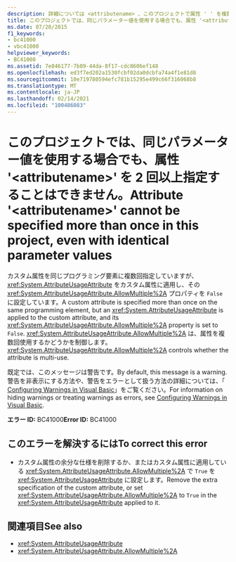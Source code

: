 ```yaml
---
description: 詳細については <attributename> 、このプロジェクトで属性 ' ' を複数回指定することはできません。パラメーター値が同一であってもかまいません
title: このプロジェクトでは、同じパラメーター値を使用する場合でも、属性 '<attributename>' を 2 回以上指定することはできません。
ms.date: 07/20/2015
f1_keywords:
- bc41000
- vbc41000
helpviewer_keywords:
- BC41000
ms.assetid: 7e846177-7b89-44da-8f17-cdc8606ef148
ms.openlocfilehash: ed3f7ed202a1530fcbf02da0dcbfa74a4f1e81d8
ms.sourcegitcommit: 10e719780594efc781b15295e499c66f316068b8
ms.translationtype: MT
ms.contentlocale: ja-JP
ms.lasthandoff: 02/14/2021
ms.locfileid: "100486083"
---
```

# <a name="attribute-attributename-cannot-be-specified-more-than-once-in-this-project-even-with-identical-parameter-values"></a><span data-ttu-id="f7785-103">このプロジェクトでは、同じパラメーター値を使用する場合でも、属性 '\<attributename>' を 2 回以上指定することはできません。</span><span class="sxs-lookup"><span data-stu-id="f7785-103">Attribute '\<attributename>' cannot be specified more than once in this project, even with identical parameter values</span></span>

<span data-ttu-id="f7785-104">カスタム属性を同じプログラミング要素に複数回指定していますが、 <xref:System.AttributeUsageAttribute> をカスタム属性に適用し、その <xref:System.AttributeUsageAttribute.AllowMultiple%2A> プロパティを `False`に設定しています。</span><span class="sxs-lookup"><span data-stu-id="f7785-104">A custom attribute is specified more than once on the same programming element, but an <xref:System.AttributeUsageAttribute> is applied to the custom attribute, and its <xref:System.AttributeUsageAttribute.AllowMultiple%2A> property is set to `False`.</span></span> <span data-ttu-id="f7785-105"><xref:System.AttributeUsageAttribute.AllowMultiple%2A> は、属性を複数回使用するかどうかを制御します。</span><span class="sxs-lookup"><span data-stu-id="f7785-105"><xref:System.AttributeUsageAttribute.AllowMultiple%2A> controls whether the attribute is multi-use.</span></span>  
  
 <span data-ttu-id="f7785-106">既定では、このメッセージは警告です。</span><span class="sxs-lookup"><span data-stu-id="f7785-106">By default, this message is a warning.</span></span> <span data-ttu-id="f7785-107">警告を非表示にする方法や、警告をエラーとして扱う方法の詳細については、「 [Configuring Warnings in Visual Basic](/visualstudio/ide/configuring-warnings-in-visual-basic)」をご覧ください。</span><span class="sxs-lookup"><span data-stu-id="f7785-107">For information on hiding warnings or treating warnings as errors, see [Configuring Warnings in Visual Basic](/visualstudio/ide/configuring-warnings-in-visual-basic).</span></span>  
  
 <span data-ttu-id="f7785-108">**エラー ID:** BC41000</span><span class="sxs-lookup"><span data-stu-id="f7785-108">**Error ID:** BC41000</span></span>  
  
## <a name="to-correct-this-error"></a><span data-ttu-id="f7785-109">このエラーを解決するには</span><span class="sxs-lookup"><span data-stu-id="f7785-109">To correct this error</span></span>  
  
- <span data-ttu-id="f7785-110">カスタム属性の余分な仕様を削除するか、またはカスタム属性に適用している <xref:System.AttributeUsageAttribute.AllowMultiple%2A> で `True` を <xref:System.AttributeUsageAttribute> に設定します。</span><span class="sxs-lookup"><span data-stu-id="f7785-110">Remove the extra specification of the custom attribute, or set <xref:System.AttributeUsageAttribute.AllowMultiple%2A> to `True` in the <xref:System.AttributeUsageAttribute> applied to it.</span></span>  
  
## <a name="see-also"></a><span data-ttu-id="f7785-111">関連項目</span><span class="sxs-lookup"><span data-stu-id="f7785-111">See also</span></span>

- <xref:System.AttributeUsageAttribute>
- <xref:System.AttributeUsageAttribute.AllowMultiple%2A>
